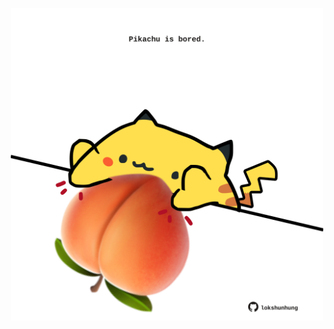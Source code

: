 <!-- built at 20/06/2025, 16:00:37 UTC -->
<p align="center">
  <img width="500" height="500" src="./ReadmeImage.svg">
</p>
